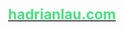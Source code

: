 <div align="center">
  <a href="https://hadrianlau.com">
    <h1 align="center" style="color: #4ade80;">hadrianlau.com</h1>
  </a>
</div>
